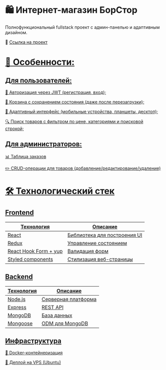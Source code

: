 # 🛍️ Интернет-магазин БорСтор

Полнофункциональный fullstack проект с админ-панелью и адаптивным дизайном.

🚀 <a href="http://91.186.198.70/">Ссылка на проект</link>

# 📌 Особенности:

## Для пользователей:

🔐 Авторизация через JWT (регистрация, вход);

🛒 Корзина с сохранением состояния (даже после перезагрузки);

📱 Адаптивный интерфейс (мобильные устройства, планшеты, десктоп);

🔍 Поиск товаров с фильтром по цене, категориями и поисковой строкой;

## Для администраторов:

📊 Таблица заказов

✏️ CRUD-операции для товаров (добавление/редактирование/удаление)

# 🛠️ Технологический стек

## Frontend

| Технология            | Описание                     |
| --------------------- | ---------------------------- |
| React                 | Библиотека для построения UI |
| Redux                 | Управление состоянием        |
| React Hook Form + yup | Валидация форм               |
| Styled components     | Стилизация веб-страницы      |

## Backend

| Технология | Описание            |
| ---------- | ------------------- |
| Node.js    | Серверная платформа |
| Express    | REST API            |
| MongoDB    | База данных         |
| Mongoose   | ODM для MongoDB     |

## Инфраструктура

🐳 Docker-контейнеризация

🚀 Деплой на VPS (Ubuntu)
